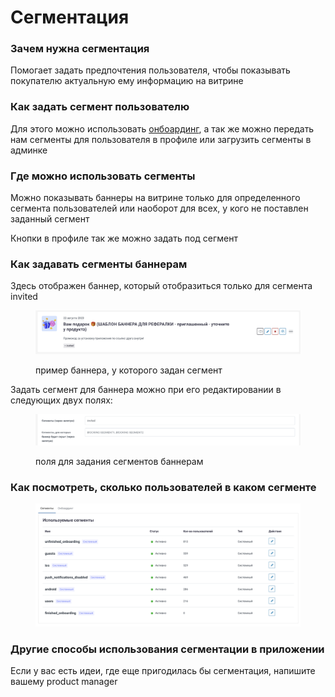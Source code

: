 # Сегментация

### Зачем нужна сегментация

Помогает задать предпочтения пользователя, чтобы показывать покупателю актуальную ему информацию на витрине

### Как задать сегмент пользователю

Для этого можно использовать [онбоардинг](onboarding.md), а так же можно передать нам сегменты для пользователя в профиле или загрузить сегменты в админке

### Где можно использовать сегменты

Можно показывать баннеры на витрине только для определенного сегмента пользователей или наоборот для всех, у кого не поставлен заданный сегмент

Кнопки в профиле так же можно задать под сегмент

### Как задавать сегменты баннерам

Здесь отображен баннер, который отобразиться только для сегмента invited

<figure><img src="../../.gitbook/assets/image.png" alt=""><figcaption><p>пример баннера, у которого задан сегмент</p></figcaption></figure>

Задать сегмент для баннера можно при его редактировании в следующих двух полях:

<figure><img src="../../.gitbook/assets/image (2).png" alt=""><figcaption><p>поля для задания сегментов баннерам</p></figcaption></figure>

### Как посмотреть, сколько пользователей в каком сегменте

<figure><img src="../../.gitbook/assets/image (3).png" alt=""><figcaption></figcaption></figure>

### Другие способы использования сегментации в приложении

Если у вас есть идеи, где еще пригодилась бы сегментация, напишите вашему product manager
